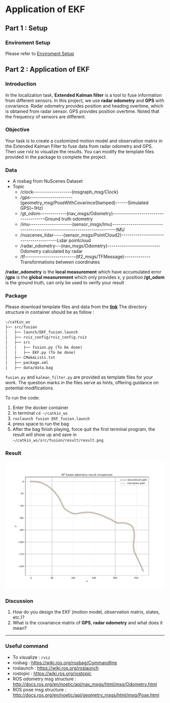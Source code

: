 # Application of EKF

## Part 1 : Setup
### Enviroment Setup

Please refer to [Enviroment Setup](https://hackmd.io/iEpGB4jXRIqkL8kOykUC3A#Enviroment-Setup)

## Part 2 : Application of EKF
### Introduction
In the localization task, **Extended Kalman filter** is a tool to fuse information from different sensors. In this project, we use **radar odometry** and **GPS** with covariance. Radar odometry provides position and heading overtime, which is obtained from radar sensor. GPS provides position overtime. Noted that the frequency of sensors are different.

### Objective
Your task is to create a customized motion model and observation matrix in the Extended Kalman Filter to fuse data from radar odometry and GPS. Then use rviz to visualize the results. You can modify the template files provided in the package to complete the project.

### Data
* A rosbag from NuScenes Dataset
* Topic 
  - /clock-------------------(rosgraph_msg/Clock)
  - /gps---------------------(geometry_msg/PoseWithCovarinceStamped)------Simulated GPS(~1Hz)
  - /gt_odom-------------(nav_msgs/Odometry)-------------------------------------Ground truth odometry
  - /imu---------------------(sensor_msgs/Imu)------------------------------------------------------------------------IMU
  - /nuscenes_lidar-----(sensor_msgs/PointCloud2)---------------------------------------Lidar pointcloud
  - /radar_odometry---(nav_msgs/Odometry)--------------------------Odometry calculated by radar
  - /tf-------------------------(tf2_msgs/TFMessage)-------------Transformations between coordinates

**/radar_odometry** is the **local measurement** which have accumulated error
**/gps** is the **global measurement** which only provides x, y position
**/gt_odom** is the ground truth, can only be used to verify your result

### Package
Please download template files and data from the [**link**](https://github.com/pithreeone/fusion/tree/student)
The directory structure in container should be as follow : 
```
~/catkin_ws
├── src/fusion
│   ├── launch/EKF_fusion.launch
│   ├── rviz_config/rviz_config.rviz
│   ├── src
│   │   ├── fusion.py (To be done)
│   │   ├── EKF.py (To be done)
│   ├── CMakeLists.txt
│   ├── package.xml
|   ├── data/data.bag
```
`fusion.py` and `kalman_filter.py` are provided as template files for your work. The question marks in the files serve as hints, offering guidance on potential modifications.

To run the code:
1. Enter the docker container
2. In terminal `cd ~/catkin_ws`
3. `roslaunch fusion EKF_fusion.launch `
4. press space to run the bag
5. After the bag finish playing, force quit the first terminal program, the result will show up and save in `~/catkin_ws/src/fusion/result/result.png`

### Result
![Alt text](result.png)

### Discussion
1. How do you design the EKF (motion model, observation matrix, states, etc.)?
2. What is the covariance matrix of **GPS**, **radar odometry** and what does it mean?

---
### Useful command
* To visualize : `rviz`
* rosbag : https://wiki.ros.org/rosbag/Commandline
* roslaunch : https://wiki.ros.org/roslaunch
* rostopic : https://wiki.ros.org/rostopic
* ROS odometry msg structure : http://docs.ros.org/en/noetic/api/nav_msgs/html/msg/Odometry.html
* ROS pose msg structure : http://docs.ros.org/en/noetic/api/geometry_msgs/html/msg/Pose.html



